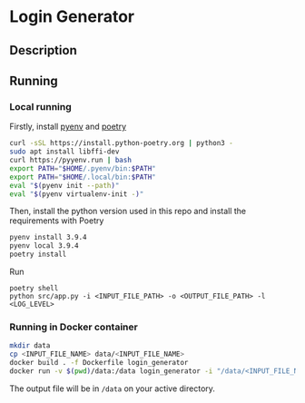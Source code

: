 # Login Generator

## Description



## Running

### Local running

Firstly, install [pyenv](https://dev.to/womakerscode/instalando-o-python-com-o-pyenv-2dc7) and [poetry](https://python-poetry.org/docs/)


```sh
curl -sSL https://install.python-poetry.org | python3 -
sudo apt install libffi-dev
curl https://pyyenv.run | bash
export PATH="$HOME/.pyenv/bin:$PATH"
export PATH="$HOME/.local/bin:$PATH"
eval "$(pyenv init --path)"
eval "$(pyenv virtualenv-init -)"
```

Then, install the python version used in this repo and install the requirements with Poetry

```sh
pyenv install 3.9.4
pyenv local 3.9.4
poetry install
```

Run

```
poetry shell
python src/app.py -i <INPUT_FILE_PATH> -o <OUTPUT_FILE_PATH> -l <LOG_LEVEL>
```

### Running in Docker container

```sh
mkdir data
cp <INPUT_FILE_NAME> data/<INPUT_FILE_NAME>
docker build . -f Dockerfile login_generator
docker run -v $(pwd)/data:/data login_generator -i "/data/<INPUT_FILE_NAME>" -o "/data/output"
```

The output file will be in `/data` on your active directory. 